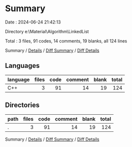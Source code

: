 # Summary

Date : 2024-06-24 21:42:13

Directory e:\\Material\\Algorithm\\LinkedList

Total : 3 files,  91 codes, 14 comments, 19 blanks, all 124 lines

Summary / [Details](details.md) / [Diff Summary](diff.md) / [Diff Details](diff-details.md)

## Languages
| language | files | code | comment | blank | total |
| :--- | ---: | ---: | ---: | ---: | ---: |
| C++ | 3 | 91 | 14 | 19 | 124 |

## Directories
| path | files | code | comment | blank | total |
| :--- | ---: | ---: | ---: | ---: | ---: |
| . | 3 | 91 | 14 | 19 | 124 |

Summary / [Details](details.md) / [Diff Summary](diff.md) / [Diff Details](diff-details.md)